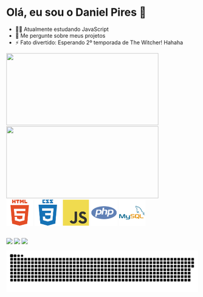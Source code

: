 <h1>Olá, eu sou o Daniel Pires 👋</h1>

<ul>
  <li>🐱‍🏍 Atualmente estudando JavaScript</li>
  <li>💬 Me pergunte sobre meus projetos</li>
  <li>⚡ Fato divertido: Esperando 2º temporada de The Witcher! Hahaha</li>
</ul>

<div>
  <a href="https://github.com/danielspires" target="_blank"></a>
  <img height="190px" width="400px" src="https://github-readme-stats.vercel.app/api?username=danielspires&count_private=true&show_icons=true&locale=pt-br&theme=material-palenight&text_color=fff">
  <img height="190px" width="400px" src="https://github-readme-stats.vercel.app/api/top-langs/?username=danielspires&layout=compact&locale=pt-br&theme=material-palenight&text_color=fff">
</div>
  
<div margin-top="50px">
  <img height="70px" width="70px" src="https://github.com/devicons/devicon/blob/master/icons/html5/html5-plain-wordmark.svg">
  <img height="70px" width="70px" src="https://github.com/devicons/devicon/blob/master/icons/css3/css3-plain-wordmark.svg">
  <img height="70px" width="70px" src="https://github.com/devicons/devicon/blob/master/icons/javascript/javascript-original.svg">
  <img height="70px" width="70px" src="https://github.com/devicons/devicon/blob/master/icons/php/php-plain.svg">
  <img height="70px" width="70px" src="https://github.com/devicons/devicon/blob/master/icons/mysql/mysql-original-wordmark.svg">
</div>
  
  ##

<div>
  <a href="https://www.twitter.com/gandroid1" target="_blank"><img src="https://img.shields.io/badge/Twitter-1DA1F2?style=for-the-badge&logo=twitter&logoColor=white"></a>
  <a href="https://www.linkedin.com/in/daniel-pires-a65502213/" target="_blank"><img src="https://img.shields.io/badge/LinkedIn-0077B5?style=for-the-badge&logo=linkedin&logoColor=white"></a>
  <a href="https://mail.google.com/mail/u/0/#inbox?compose=GTvVlcSKjRRPhChzCXCJcVMfNzhvzrqVfDQWsKBgGXfzBhWPtVwWXcqLTGRTbTBqzJtBvHhNmfxGh" target="_blank"><img src="https://img.shields.io/badge/Gmail-D14836?style=for-the-badge&logo=gmail&logoColor=white"></a>
</div>

![Snake animation](https://github.com/danielspires/danielspires/blob/output/github-contribution-grid-snake.svg)

<!--
**danielspires/danielspires** is a ✨ _special_ ✨ repository because its `README.md` (this file) appears on your GitHub profile.

Here are some ideas to get you started:

- 🔭 I’m currently working on ...
- 🌱 I’m currently learning ...
- 👯 I’m looking to collaborate on ...
- 🤔 I’m looking for help with ...
- 💬 Ask me about ...
- 📫 How to reach me: ...
- 😄 Pronouns: ...
- ⚡ Fun fact: ...
-->
